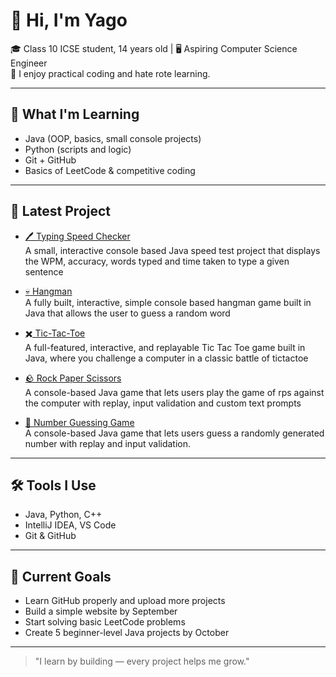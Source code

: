 # 👋 Hi, I'm Yago

🎓 Class 10 ICSE student, 14 years old | 🖥️ Aspiring Computer Science Engineer  
🧠 I enjoy practical coding and hate rote learning.  

---

## 🚀 What I'm Learning
- Java (OOP, basics, small console projects)
- Python (scripts and logic)
- Git + GitHub
- Basics of LeetCode & competitive coding

---

## 📂 Latest Project
- [🖊️ Typing Speed Checker](https://github.com/yago-xd/typing-speed)  
  A small, interactive console based Java speed test project that displays the WPM, accuracy, words typed and time taken to type a given sentence

- [💀 Hangman](https://github.com/yago-xd/hangman)  
  A fully built, interactive, simple console based hangman game built in Java that allows the user to guess a random word
  
- [✖️ Tic-Tac-Toe](https://github.com/yago-xd/tictactoe)  
  A full-featured, interactive, and replayable Tic Tac Toe game built in Java, where you challenge a computer in a classic battle of tictactoe
  
- [🪨 Rock Paper Scissors](https://github.com/yago-xd/rps-game)  
  A console-based Java game that lets users play the game of rps against the computer with replay, input validation and custom text prompts
  
- [🎯 Number Guessing Game](https://github.com/yago-xd/number-guessing)  
  A console-based Java game that lets users guess a randomly generated number with replay and input validation.

---

## 🛠️ Tools I Use
- Java, Python, C++
- IntelliJ IDEA, VS Code
- Git & GitHub

---

## 🌱 Current Goals
- Learn GitHub properly and upload more projects  
- Build a simple website by September  
- Start solving basic LeetCode problems  
- Create 5 beginner-level Java projects by October

---

> "I learn by building — every project helps me grow."  
